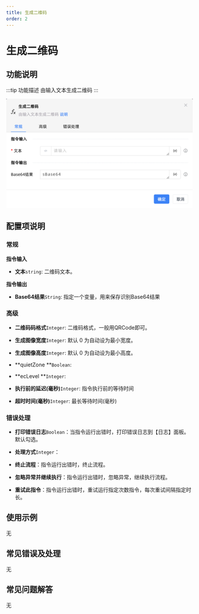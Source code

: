 ```yaml
---
title: 生成二维码
order: 2
---
```


# 生成二维码

## 功能说明

:::tip 功能描述
由输入文本生成二维码
:::

![生成二维码](../../../assets/生成二维码_command.png)

## 配置项说明

### 常规

**指令输入**

- **文本**`string`: 二维码文本。


**指令输出**

- **Base64结果**`String`: 指定一个变量，用来保存识别Base64结果

### 高级

- **二维码码格式**`Integer`: 二维码格式，一般用QRCode即可。

- **生成图像宽度**`Integer`: 默认 0 为自动设为最小宽度。

- **生成图像高度**`Integer`: 默认 0 为自动设为最小高度。

- **quietZone **`Boolean`: 

- **ecLevel **`Integer`: 

- **执行前的延迟(毫秒)**`Integer`: 指令执行前的等待时间

- **超时时间(毫秒)**`Integer`: 最长等待时间(毫秒)

### 错误处理

- **打印错误日志**`Boolean`：当指令运行出错时，打印错误日志到【日志】面板。默认勾选。

- **处理方式**`Integer`：

 - **终止流程**：指令运行出错时，终止流程。

 - **忽略异常并继续执行**：指令运行出错时，忽略异常，继续执行流程。

 - **重试此指令**：指令运行出错时，重试运行指定次数指令，每次重试间隔指定时长。

## 使用示例
无

## 常见错误及处理

无

## 常见问题解答

无

